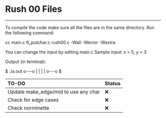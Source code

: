 # Rush 00 Files
---
To compile the code make sure all the files are in the same directory.
Run the following command:

cc main.c ft_putchar.c rush00.c -Wall -Werror -Wextra

You can change the input by editing main.c
Sample input:
x = 5, y = 3

Output (in terminal):

$ ./a.out
o---o
|   |
|   |
o---o
$ 

| TO-DO      | Status |
| :---        | :---   |
| Update make_edge/mid to use any char      | ❌        |
| Check for edge cases   | ❌         |
| Check norminette | ❌ |
